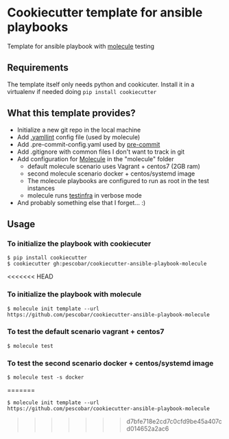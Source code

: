 # Cookiecutter template for ansible playbooks

Template for ansible playbook with [molecule](https://molecule.readthedocs.io/en/latest/) testing

## Requirements

The template itself only needs python and cookicuter. Install it in a virtualenv if needed doing `pip install cookiecutter`

## What this template provides?

* Initialize a new git repo in the local machine
* Add [.yamllint](https://github.com/adrienverge/yamllint) config file (used by molecule)
* Add .pre-commit-config.yaml used by [pre-commit](http://pre-commit.com/)
* Add .gitignore with common files I don't want to track in git
* Add configuration for [Molecule](http://molecule.readthedocs.io) in the "molecule" folder
  * default molecule scenario uses Vagrant + centos7 (2GB ram)
  * second molecule scenario docker + centos/systemd image
  * The molecule playbooks are configured to run as root in the test instances
  * molecule runs [testinfra](https://testinfra.readthedocs.io) in verbose mode
* And probably something else that I forget... :)

## Usage

### To initialize the playbook with cookiecuter
```
$ pip install cookiecutter
$ cookiecutter gh:pescobar/cookiecutter-ansible-playbook-molecule
```

<<<<<<< HEAD
### To initialize the playbook with molecule

```
$ molecule init template --url https://github.com/pescobar/cookiecutter-ansible-playbook-molecule
```

### To test the default scenario vagrant + centos7
```
$ molecule test
```

### To test the second scenario docker + centos/systemd image
```
$ molecule test -s docker
```
=======
```
$ molecule init template --url https://github.com/pescobar/cookiecutter-ansible-playbook-molecule
```
>>>>>>> d7bfe718e2cd7c0cfd9be45a407cd014652a2ac6
